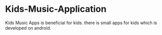 # Kids-Music-Application
Kids Music Apps is beneficial for kids. there is small apps for kids which is developed on android.  
